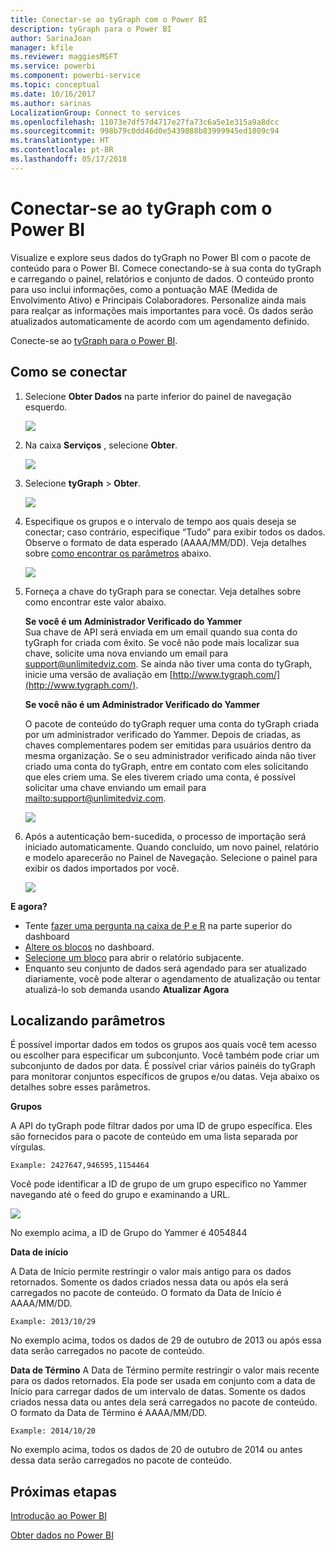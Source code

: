 ```yaml
---
title: Conectar-se ao tyGraph com o Power BI
description: tyGraph para o Power BI
author: SarinaJoan
manager: kfile
ms.reviewer: maggiesMSFT
ms.service: powerbi
ms.component: powerbi-service
ms.topic: conceptual
ms.date: 10/16/2017
ms.author: sarinas
LocalizationGroup: Connect to services
ms.openlocfilehash: 11073e7df57d4717e27fa73c6a5e1e315a9a8dcc
ms.sourcegitcommit: 998b79c0dd46d0e5439888b83999945ed1809c94
ms.translationtype: HT
ms.contentlocale: pt-BR
ms.lasthandoff: 05/17/2018
---
```

# <a name="connect-to-tygraph--with-power-bi"></a>Conectar-se ao tyGraph com o Power BI
Visualize e explore seus dados do tyGraph no Power BI com o pacote de conteúdo para o Power BI. Comece conectando-se à sua conta do tyGraph e carregando o painel, relatórios e conjunto de dados. O conteúdo pronto para uso inclui informações, como a pontuação MAE (Medida de Envolvimento Ativo) e Principais Colaboradores. Personalize ainda mais para realçar as informações mais importantes para você.  Os dados serão atualizados automaticamente de acordo com um agendamento definido.

Conecte-se ao [tyGraph para o Power BI](https://app.powerbi.com/getdata/services/tygraph).

## <a name="how-to-connect"></a>Como se conectar
1. Selecione **Obter Dados** na parte inferior do painel de navegação esquerdo.
   
   ![](media/service-connect-to-tygraph/getdata.png)
2. Na caixa **Serviços** , selecione **Obter**.
   
   ![](media/service-connect-to-tygraph/services.png)
3. Selecione **tyGraph** \> **Obter**.
   
   ![](media/service-connect-to-tygraph/tygraph.png)
4. Especifique os grupos e o intervalo de tempo aos quais deseja se conectar; caso contrário, especifique “Tudo” para exibir todos os dados. Observe o formato de data esperado (AAAA/MM/DD). Veja detalhes sobre [como encontrar os parâmetros](#FindingParams) abaixo.
   
   ![](media/service-connect-to-tygraph/parameters.png)
5. Forneça a chave do tyGraph para se conectar. Veja detalhes sobre como encontrar este valor abaixo.
   
    **Se você é um Administrador Verificado do Yammer**  
    Sua chave de API será enviada em um email quando sua conta do tyGraph for criada com êxito. Se você não pode mais localizar sua chave, solicite uma nova enviando um email para support@unlimitedviz.com. Se ainda não tiver uma conta do tyGraph, inicie uma versão de avaliação em [http://www.tygraph.com/](http://www.tygraph.com/). 
   
    **Se você não é um Administrador Verificado do Yammer**
   
    O pacote de conteúdo do tyGraph requer uma conta do tyGraph criada por um administrador verificado do Yammer. Depois de criadas, as chaves complementares podem ser emitidas para usuários dentro da mesma organização. Se o seu administrador verificado ainda não tiver criado uma conta do tyGraph, entre em contato com eles solicitando que eles criem uma. Se eles tiverem criado uma conta, é possível solicitar uma chave enviando um email para <mailto:support@unlimitedviz.com>.
   
    ![](media/service-connect-to-tygraph/creds.png)
6. Após a autenticação bem-sucedida, o processo de importação será iniciado automaticamente. Quando concluído, um novo painel, relatório e modelo aparecerão no Painel de Navegação. Selecione o painel para exibir os dados importados por você.
   
    ![](media/service-connect-to-tygraph/dashboard.png)

**E agora?**

* Tente [fazer uma pergunta na caixa de P e R](power-bi-q-and-a.md) na parte superior do dashboard
* [Altere os blocos](service-dashboard-edit-tile.md) no dashboard.
* [Selecione um bloco](service-dashboard-tiles.md) para abrir o relatório subjacente.
* Enquanto seu conjunto de dados será agendado para ser atualizado diariamente, você pode alterar o agendamento de atualização ou tentar atualizá-lo sob demanda usando **Atualizar Agora**

<a name="FindingParams"></a>

## <a name="finding-parameters"></a>Localizando parâmetros
É possível importar dados em todos os grupos aos quais você tem acesso ou escolher para especificar um subconjunto. Você também pode criar um subconjunto de dados por data. É possível criar vários painéis do tyGraph para monitorar conjuntos específicos de grupos e/ou datas. Veja abaixo os detalhes sobre esses parâmetros.

**Grupos**

A API do tyGraph pode filtrar dados por uma ID de grupo específica. Eles são fornecidos para o pacote de conteúdo em uma lista separada por vírgulas. 

    Example: 2427647,946595,1154464


Você pode identificar a ID de grupo de um grupo específico no Yammer navegando até o feed do grupo e examinando a URL.

![](media/service-connect-to-tygraph/yammer.png)

No exemplo acima, a ID de Grupo do Yammer é 4054844

**Data de início**

A Data de Início permite restringir o valor mais antigo para os dados retornados. Somente os dados criados nessa data ou após ela será carregados no pacote de conteúdo. O formato da Data de Início é AAAA/MM/DD. 

    Example: 2013/10/29

No exemplo acima, todos os dados de 29 de outubro de 2013 ou após essa data serão carregados no pacote de conteúdo. 

**Data de Término** A Data de Término permite restringir o valor mais recente para os dados retornados. Ela pode ser usada em conjunto com a data de Início para carregar dados de um intervalo de datas. Somente os dados criados nessa data ou antes dela será carregados no pacote de conteúdo. O formato da Data de Término é AAAA/MM/DD. 

    Example: 2014/10/20

No exemplo acima, todos os dados de 20 de outubro de 2014 ou antes dessa data serão carregados no pacote de conteúdo. 

## <a name="next-steps"></a>Próximas etapas
[Introdução ao Power BI](service-get-started.md)

[Obter dados no Power BI](service-get-data.md)

